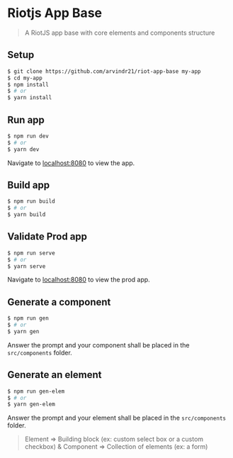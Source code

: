# Riotjs App Base

> A RiotJS app base with core elements and components structure

## Setup

```bash
$ git clone https://github.com/arvindr21/riot-app-base my-app
$ cd my-app
$ npm install 
$ # or
$ yarn install
```
## Run app

```bash
$ npm run dev 
$ # or
$ yarn dev
```
Navigate to [localhost:8080](http://localhost:8080) to view the app.

## Build app
```bash
$ npm run build
$ # or
$ yarn build
```

## Validate Prod app
```bash
$ npm run serve
$ # or
$ yarn serve
```

Navigate to [localhost:8080](http://localhost:8080) to view the prod app.

## Generate a component
```bash
$ npm run gen
$ # or
$ yarn gen
```

Answer the prompt and your component shall be placed in the `src/components` folder.

## Generate an element
```bash
$ npm run gen-elem
$ # or
$ yarn gen-elem
```

Answer the prompt and your element shall be placed in the `src/components` folder.

> Element => Building block (ex: custom select box or a custom checkbox) & Component => Collection of elements (ex: a form)